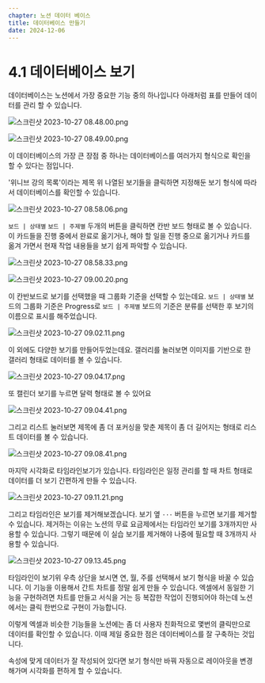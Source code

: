 ```yaml
---
chapter: 노션 데이터 베이스
title: 데이터베이스 만들기
date: 2024-12-06
---
```


# 4.1 데이터베이스 보기

데이터베이스는 노션에서 가장 중요한 기능 중의 하나입니다 아래처럼 표를 만들어 데이터를 관리 할 수 있습니다.

![스크린샷 2023-10-27 08.48.00.png](/images/essentials-notion/4_1_48.00.png)

![스크린샷 2023-10-27 08.49.00.png](/images/essentials-notion/4_1_49.00.png)

이 데이터베이스의 가장 큰 장점 중 하나는 데이터베이스를 여러가지 형식으로 확인을 할 수 있다는 점입니다.

'위니브 강의 목록'이라는 제목 위 나열된 보기들을 클릭하면 지정해둔 보기 형식에 따라서 데이터베이스를 확인할 수 있습니다. 

![스크린샷 2023-10-27 08.58.06.png](/images/essentials-notion/4_1_58.06.png)

`보드 | 상태별` `보드 | 주제별` 두개의 버튼을 클릭하면 칸반 보드 형태로 볼 수 있습니다. 이 카드들을 진행 중에서 완료로 옮기거나, 해야 할 일을 진행 중으로 옮기거나 카드를 옮겨 가면서 현재 작업 내용들을 보기 쉽게 파악할 수 있습니다.

![스크린샷 2023-10-27 08.58.33.png](/images/essentials-notion/4_1_58.33.png)

![스크린샷 2023-10-27 09.00.20.png](/images/essentials-notion/4_1_00.20.png)

이 칸반보드로 보기를 선택했을 때 그룹화 기준을 선택할 수 있는데요. `보드 | 상태별` 보드의 그룹화 기준은 Progress로 `보드 | 주제별` 보드의 기준은 분류를 선택한 후 보기의 이름으로 표시를 해주었습니다.

![스크린샷 2023-10-27 09.02.11.png](/images/essentials-notion/4_1_02.11.png)

이 외에도 다양한 보기를 만들어두었는데요. 갤러리를 눌러보면 이미지를 기반으로 한 갤러리 형태로 데이터를 볼 수 있습니다. 

![스크린샷 2023-10-27 09.04.17.png](/images/essentials-notion/4_1_04.17.png)

또 캘린더 보기를 누르면 달력 형태로 볼 수 있어요

![스크린샷 2023-10-27 09.04.41.png](/images/essentials-notion/4_1_04.41.png)

그리고 리스트 눌러보면 제목에 좀 더 포커싱을 맞춘 제목이 좀 더 길어지는 형태로 리스트 데이터를 볼 수 있습니다.

![스크린샷 2023-10-27 09.08.41.png](/images/essentials-notion/4_1_08.41.png)

마지막 시각화로 타임라인보기가 있습니다. 타임라인은 일정 관리를 할 때 차트 형태로 데이터를 더 보기 간편하게 만들 수 있습니다.

![스크린샷 2023-10-27 09.11.21.png](/images/essentials-notion/4_1_11.21.png)

그리고 타임라인은 보기를 제거해보겠습니다. 보기 옆 `···` 버튼을 누르면 보기를 제거할 수 있습니다. 제거하는 이유는 노션의 무료 요금제에서는 타임라인 보기를 3개까지만 사용할 수 있습니다. 그렇기 때문에 이 실습 보기를 제거해야 나중에 필요할 때 3개까지 사용할 수 있습니다.

![스크린샷 2023-10-27 09.13.45.png](/images/essentials-notion/4_1_13.45.png)

타임라인이 보기위 우측 상단을 보시면 연, 월, 주를 선택해서 보기 형식을 바꿀 수 있습니다. 이 기능을 이용해서 간트 차트를 정말 쉽게 만들 수 있습니다. 엑셀에서 동일한 기능을 구현하려면 차트를 만들고 서식을 거는 등 복잡한 작업이 진행되어야 하는데 노션에서는 클릭 한번으로 구현이 가능합니다.

이렇게 엑셀과 비슷한 기능들을 노션에는 좀 더 사용자 친화적으로 몇번의 클릭만으로 데이터를 확인할 수 있습니다. 이때 제일 중요한 점은 데이터베이스를 잘 구축하는 것입니다.

속성에 맞게 데이터가 잘 작성되어 있다면 보기 형식만 바꿔 자동으로 레이아웃을 변경해가며 시각화를 편하게 할 수 있습니다.